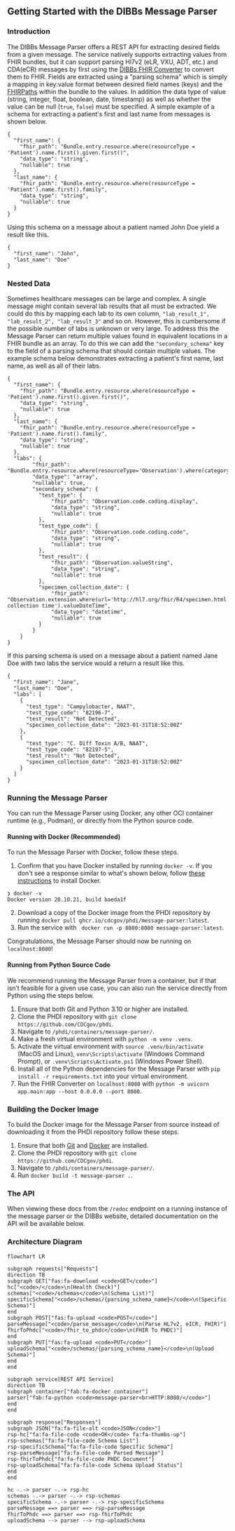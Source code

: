 ## Getting Started with the DIBBs Message Parser

### Introduction

The DIBBs Message Parser offers a REST API for extracting desired fields from a given message. The service natively supports extracting values from FHIR bundles, but it can support parsing Hl7v2 (eLR, VXU, ADT, etc.) and CDA(eCR) messages by first using the [DIBBs FHIR Converter](https://cdcgov.github.io/phdi/latest/containers/fhir-converter.html) to convert them to FHIR. Fields are extracted using a "parsing schema" which is simply a mapping in key:value format between desired field names (keys) and the [FHIRPaths](https://build.fhir.org/fhirpath.html) within the bundle to the values. In addition the data type of value (string, integer, float, boolean, date, timestamp) as well as whether the value can be null (`true`, `false`) must be specified. A simple example of a schema for extracting a patient's first and last name from messages is shown below.

```
{
  "first_name": {
    "fhir_path": "Bundle.entry.resource.where(resourceType = 'Patient').name.first().given.first()",
    "data_type": "string",
    "nullable": true
  },
  "last_name": {
    "fhir_path": "Bundle.entry.resource.where(resourceType = 'Patient').name.first().family",
    "data_type": "string",
    "nullable": true
  }
}
```

Using this schema on a message about a patient named John Doe yield a result like this.

```
{
  "first_name": "John",
  "last_name": "Doe"
}
```

### Nested Data

Sometimes healthcare messages can be large and complex. A single message might contain several lab results that all must be extracted. We could do this by mapping each lab to its own column, `"lab_result_1", "lab_result_2", "lab_result_3"` and so on. However, this is cumbersome if the possible number of labs is unknown or very large. To address this the Message Parser can return multiple values found in equivalent locations in a FHIR bundle as an array. To do this we can add the `"secondary_schema"` key to the field of a parsing schema that should contain multiple values. The example schema below demonstrates extracting a patient's first name, last name, as well as all of their labs.

```
{
  "first_name": {
    "fhir_path": "Bundle.entry.resource.where(resourceType = 'Patient').name.first().given.first()",
    "data_type": "string",
    "nullable": true
  },
  "last_name": {
    "fhir_path": "Bundle.entry.resource.where(resourceType = 'Patient').name.first().family",
    "data_type": "string",
    "nullable": true
  },
  "labs": {
        "fhir_path": "Bundle.entry.resource.where(resourceType='Observation').where(category.coding.code='laboratory')",
        "data_type": "array",
        "nullable": true,
        "secondary_schema": {
          "test_type": {
              "fhir_path": "Observation.code.coding.display",
              "data_type": "string",
              "nullable": true
          },
          "test_type_code": {
              "fhir_path": "Observation.code.coding.code",
              "data_type": "string",
              "nullable": true
          },
          "test_result": {
              "fhir_path": "Observation.valueString",
              "data_type": "string",
              "nullable": true
          },
          "specimen_collection_date": {
              "fhir_path": "Observation.extension.where(url='http://hl7.org/fhir/R4/specimen.html').extension.where(url='specimen collection time').valueDateTime",
              "data_type": "datetime",
              "nullable": true
          }
        }
    }
}
```

If this parsing schema is used on a message about a patient named Jane Doe with two labs the service would a return a result like this.

```
{
  "first_name": "Jane",
  "last_name": "Doe",
  "labs": [
    {
      "test_type": "Campylobacter, NAAT",
      "test_type_code": "82196-7",
      "test_result": "Not Detected",
      "specimen_collection_date": "2023-01-31T18:52:00Z"
    },
    {
      "test_type": "C. Diff Toxin A/B, NAAT",
      "test_type_code": "82197-5",
      "test_result": "Not Detected",
      "specimen_collection_date": "2023-01-31T18:52:00Z"
    }
  ]
}
```

### Running the Message Parser

You can run the Message Parser using Docker, any other OCI container runtime (e.g., Podman), or directly from the Python source code.

#### Running with Docker (Recommended)

To run the Message Parser with Docker, follow these steps.

1. Confirm that you have Docker installed by running `docker -v`. If you don't see a response similar to what's shown below, follow [these instructions](https://docs.docker.com/get-docker/) to install Docker.

```
❯ docker -v
Docker version 20.10.21, build baeda1f
```

2. Download a copy of the Docker image from the PHDI repository by running `docker pull ghcr.io/cdcgov/phdi/message-parser:latest`.
3. Run the service with ` docker run -p 8080:8080 message-parser:latest`.

Congratulations, the Message Parser should now be running on `localhost:8080`!

#### Running from Python Source Code

We recommend running the Message Parser from a container, but if that isn’t feasible for a given use case, you can also run the service directly from Python using the steps below.

1. Ensure that both Git and Python 3.10 or higher are installed.
2. Clone the PHDI repository with `git clone https://github.com/CDCgov/phdi`.
3. Navigate to `/phdi/containers/message-parser/`.
4. Make a fresh virtual environment with `python -m venv .venv`.
5. Activate the virtual environment with `source .venv/bin/activate` (MacOS and Linux), `venv\Scripts\activate` (Windows Command Prompt), or `.venv\Scripts\Activate.ps1` (Windows Power Shell).
6. Install all of the Python dependencies for the Message Parser with `pip install -r requirements.txt` into your virtual environment.
7. Run the FHIR Converter on `localhost:8080` with `python -m uvicorn app.main:app --host 0.0.0.0 --port 8080`.

### Building the Docker Image

To build the Docker image for the Message Parser from source instead of downloading it from the PHDI repository follow these steps.

1. Ensure that both [Git](https://git-scm.com/book/en/v2/Getting-Started-Installing-Git) and [Docker](https://docs.docker.com/get-docker/) are installed.
2. Clone the PHDI repository with `git clone https://github.com/CDCgov/phdi`.
3. Navigate to `/phdi/containers/message-parser/`.
4. Run `docker build -t message-parser .`.

### The API

When viewing these docs from the `/redoc` endpoint on a running instance of the message parser or the DIBBs website, detailed documentation on the API will be available below.

### Architecture Diagram

```mermaid
flowchart LR

subgraph requests["Requests"]
direction TB
subgraph GET["fas:fa-download <code>GET</code>"]
hc["<code>/</code>\n(Health Check)"]
schemas["<code>/schemas</code>\n(Schema List)"]
specificSchema["<code>/schemas/{parsing_schema_name}</code>\n(Specific Schema)"]
end
subgraph POST["fas:fa-upload <code>POST</code>"]
parseMessage["<code>/parse_message</code>\n(Parse HL7v2, eICR, FHIR)"]
fhirToPhdc["<code>/fhir_to_phdc</code>\n(FHIR To PHDC)"]
end
subgraph PUT["fas:fa-upload <code>PUT</code>"]
uploadSchema["<code>/schemas/{parsing_schema_name}</code>\n(Upload Schema)"]
end
end

subgraph service[REST API Service]
direction TB
subgraph container["fab:fa-docker container"]
parser["fab:fa-python <code>message-parser<br>HTTP:8080/</code>"]
end
end

subgraph response["Responses"]
subgraph JSON["fa:fa-file-alt <code>JSON</code>"]
rsp-hc["fa:fa-file-code <code>OK</code> fa:fa-thumbs-up"]
rsp-schemas["fa:fa-file-code Schema List"]
rsp-specificSchema["fa:fa-file-code Specific Schema"]
rsp-parseMessage["fa:fa-file-code Parsed Message"]
rsp-fhirToPhdc["fa:fa-file-code PHDC Document"]
rsp-uploadSchema["fa:fa-file-code Schema Upload Status"]
end
end

hc -.-> parser -.-> rsp-hc
schemas -.-> parser -.-> rsp-schemas
specificSchema -.-> parser -.-> rsp-specificSchema
parseMessage ==> parser ==> rsp-parseMessage
fhirToPhdc ==> parser ==> rsp-fhirToPhdc
uploadSchema --> parser --> rsp-uploadSchema
```
